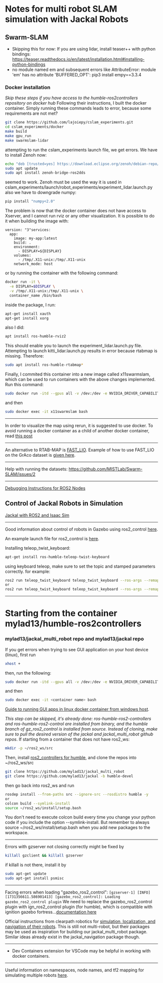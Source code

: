 # Notes for multi robot SLAM simulation with Jackal Robots

## Swarm-SLAM

- Skipping this for now:
    If you are using lidar, install teaser++ with python bindings: https://teaser.readthedocs.io/en/latest/installation.html#installing-python-bindings
- no module named em and subsequent errors like AttributeError: module 'em' has no attribute 'BUFFERED_OPT':
     pip3 install empy==3.3.4

### Docker installation 
*Skip these steps if you have access to the humble-ros2controllers repository on docker hub*
Following their instructions, I built the docker container. Simply running these commands leads to error, because some requirements are not met?
```bash 
git clone https://github.com/lajoiepy/cslam_experiments.git
cd cslam_experiments/docker
make build
make gpu_run
make swarmslam-lidar
```
attempting to run the cslam_experiments launch file, we get errors. We have to install Zenoh now:
```bash
echo "deb [trusted=yes] https://download.eclipse.org/zenoh/debian-repo/ /" | sudo tee -a /etc/apt/sources.list > /dev/null
sudo apt update 
sudo apt install zenoh-bridge-ros2dds
```
seemed to work. Zenoh must be used the way it is used in cslam_experiments/launch/robot_experiments/experiment_lidar.launch.py
also we have to downgrade numpy:
```bash
pip install "numpy<2.0"
```
The problem is now that the docker container does not have access to Xserver, and I cannot run rviz or any other visualization. It is possible to do it when building the image with:
```
version: "3"services:
  app:
    image: my-app:latest
    build: .
    environment:
      - DISPLAY=${DISPLAY}
    volumes:
      - /tmp/.X11-unix:/tmp/.X11-unix
    network_mode: host
```
or by running the container with the following command:
```bash
docker run -it \
  -e DISPLAY=$DISPLAY \
  -v /tmp/.X11-unix:/tmp/.X11-unix \
  container_name /bin/bash
```
inside the package, I run:
```bash
apt-get install xauth 
apt-get install xorg
```
also I did:
```bash
apt install ros-humble-rviz2
```
This should enable you to launch the experiment_lidar.launch.py file.
Attempting to launch kitti_lidar.launch.py results in error because rtabmap is missing. Therefore:
```bash
sudo apt install ros-humble-rtabmap*
```
Finally, I commited this container into a new image called x11swarmslam, which can be used to run containers with the above changes implemented. Run this command:
```bash
sudo docker run -itd --gpus all -v /dev:/dev -e NVIDIA_DRIVER_CAPABILITIES=all --rm --ipc host --net host --pid host --name x11swarmslam x11swarmslam
```
and then
```bash
sudo docker exec -it x11swarmslam bash
```
----
In order to visualize the map using rerun, it is suggested to use docker. To avoid running a docker container as a child of another docker container, read [this post](https://stackoverflow.com/questions/27879713/is-it-ok-to-run-docker-from-inside-docker)

----
An alternative to RTAB-MAP is [FAST_LIO](https://github.com/hku-mars/FAST_LIO). Example of how to use FAST_LIO on the GrAco dataset is [given here](https://github.com/MISTLab/Swarm-SLAM/issues/49#issuecomment-2339632442).

----
Help with running the datasets:
https://github.com/MISTLab/Swarm-SLAM/issues/2

----
[Debugging Instructions for ROS2 Nodes](https://gist.github.com/JADC362/a4425c2d05cdaadaaa71b697b674425f)

## Control of Jackal Robots in Simulation
[Jackal with ROS2 and Isaac Sim](https://forums.developer.nvidia.com/t/how-to-drive-clearpath-jackal-via-ros2-messages-in-isaac-sim/275907)

---
Good information about control of robots in Gazebo using ros2_control [here](https://articulatedrobotics.xyz/tutorials/mobile-robot/applications/ros2_control-concepts/).

An example launch file for ros2_control is [here](https://github.com/ros-controls/ros2_control_demos/blob/humble/example_2/bringup/launch/diffbot.launch.py).

Installing teleop_twist_keyboard:
```bash
apt-get install ros-humble-teleop-twist-keyboard
```
using keyboard teleop, make sure to set the topic and stamped parameters correctly. for example:
```bash
ros2 run teleop_twist_keyboard teleop_twist_keyboard --ros-args --remap cmd_vel:=/jc0_0/jackal_velocity_controller/cmd_vel_unstamped
or
ros2 run teleop_twist_keyboard teleop_twist_keyboard --ros-args --remap cmd_vel:=<stamped_cmd_topic> -p stamped:=True 
```
---

# Starting from the container mylad13/humble-ros2controllers
### mylad13/jackal_multi_robot repo and mylad13/jackal repo
If you get errors when trying to see GUI application on your host device (linux), first run
```bash
xhost +
```
then, run the following:
```bash
sudo docker run -itd --gpus all -v /dev:/dev -e NVIDIA_DRIVER_CAPABILITIES=all --rm --ipc host --net host --pid host --name <container name> <image name>
```
and then
```bash
sudo docker exec -it <container name> bash
```
[Guide to running GUI apps in linux docker container from windows host](https://medium.com/@potatowagon/how-to-use-gui-apps-in-linux-docker-container-from-windows-host-485d3e1c64a3).

*This step can be skipped, it's already done: ros-humble-ros2-controllers and ros-humble-ros2-control are installed from binary, and the humble branch of gz_ros2_control is installed from source. Instead of cloning, make sure to pull the desired version of the jackal and jackal_multi_robot github repos*. If starting from a container that does not have ros2_ws:
```bash
mkdir -p ~/ros2_ws/src
```
Then, install [ros2_controllers for humble](https://control.ros.org/humble/doc/getting_started/getting_started.html), and clone the repos into ~/ros2_ws/src
```bash
git clone https://github.com/mylad13/jackal_multi_robot
git clone https://github.com/mylad13/jackal -b humble-devel
```
 then go back into ros2_ws and run
```bash
rosdep install --from-paths src --ignore-src --rosdistro humble -y
or 
colcon build --symlink-install
source ~/ros2_ws/install/setup.bash
```
You don't need to execute colcon build every time you change your python code if you include the option --symlink-install. But remember to always source ~/ros2_ws/install/setup.bash when you add new packages to the workspace.

---

Errors with gzserver not closing correctly might be fixed by
```bash
killall gzclient && killall gzserver
```
if killall is not there, install it by
```bash 
sudo apt-get update
sudo apt-get install psmisc
```
---
Facing errors when loading "gazebo_ros2_control":
``` [gzserver-1] [INFO] [1731356611.586901413] [gazebo_ros2_control]: Loading gazebo_ros2_control plugin ```
We need to replace the gazebo_ros2_control plugin with ign_ros2_control plugin (for humble), which is compatible with ignition gazebo fortress...[documentation here](https://github.com/ros-controls/gz_ros2_control/blob/humble/doc/index.rst)

Official instructions from clearpath robotics for [simulation, localization, and navigation of their robots](https://docs.clearpathrobotics.com/docs/ros/tutorials/navigation_demos/nav2). This is still not multi-robot, but their packages may be used as inspiration for building our jackal_multi_robot package. Similar ideas already exist in the jackal_navigation package though.

---

- Dev Containers extension for VSCode may be helpful in working with docker containers.

---
Useful information on namespaces, node names, and tf2 mapping for simulating multiple robots [here](https://www.learnros2.com/ros/tutorials/multiple-robotic-arms-simulation-demo).